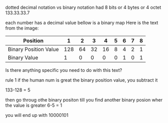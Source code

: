 dotted decimal notation vs binary notation had 8 bits or 4 bytes or 4 octet
133.33.33.7

each number has a decimal value 
bellow is a binary map 
Here is the text from the image:

| Position              | 1   | 2   | 3   | 4   | 5   | 6   | 7   | 8   |
| --------------------- | --- | --- | --- | --- | --- | --- | --- | --- |
| Binary Position Value | 128 | 64  | 32  | 16  | 8   | 4   | 2   | 1   |
| Binary Value          | 1   | 0   | 0   | 0   | 0   | 1   | 0   | 1   |

Is there anything specific you need to do with this text?

rule 1 if the human num is great the binary position value, you subtract it 

133-128 = 5

then go throug othe binary positon till you find another binary posion wher the value is greater 
6-5 = 1

you will end up with 10000101
